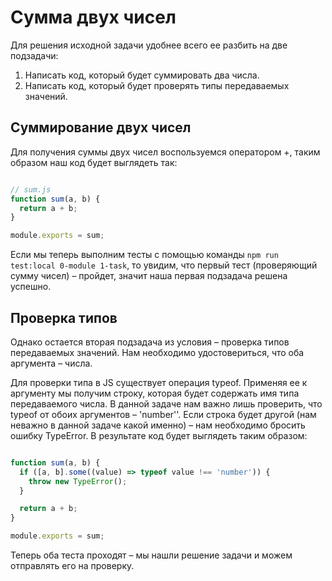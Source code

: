 # Сумма двух чисел

Для решения исходной задачи удобнее всего ее разбить на две подзадачи:

1. Написать код, который будет суммировать два числа.
1. Написать код, который будет проверять типы передаваемых значений.

## Суммирование двух чисел

Для получения суммы двух чисел воспользуемся оператором +, таким образом наш код будет
выглядеть так:

```js

// sum.js
function sum(a, b) {
  return a + b;
}

module.exports = sum;

```

Если мы теперь выполним тесты с помощью команды `npm run test:local 0-module 1-task`, то увидим,
что первый тест (проверяющий сумму чисел) – пройдет, значит наша первая подзадача решена успешно.


## Проверка типов

Однако остается вторая подзадача из условия – проверка типов передаваемых значений.
Нам необходимо удостовериться, что оба аргумента – числа.

Для проверки типа в JS существует операция typeof.
Применяя ее к аргументу мы получим строку, которая будет содержать имя типа передаваемого числа.
В данной задаче нам важно лишь проверить, что typeof от обоих аргументов – 'number''.
Если строка будет другой (нам неважно в данной задаче какой именно) – нам необходимо
бросить ошибку TypeError. В результате код будет выглядеть таким образом:

```js

function sum(a, b) {
  if ([a, b].some((value) => typeof value !== 'number')) {
    throw new TypeError();
  }

  return a + b;
}

module.exports = sum;

```

Теперь оба теста проходят – мы нашли решение задачи и можем отправлять его на проверку.
